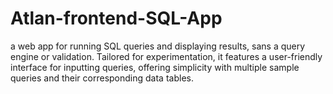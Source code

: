 # Atlan-frontend-SQL-App
a web app for running SQL queries and displaying results, sans a query engine or validation. Tailored for experimentation, it features a user-friendly interface for inputting queries, offering simplicity with multiple sample queries and their corresponding data tables.
